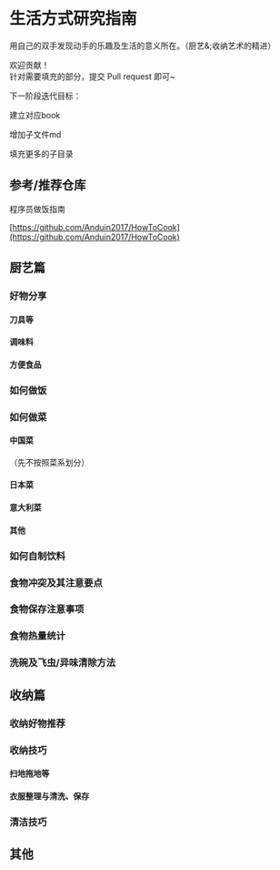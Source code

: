 # 生活方式研究指南

用自己的双手发现动手的乐趣及生活的意义所在。（厨艺&;收纳艺术的精进）

欢迎贡献！   
针对需要填充的部分，提交 Pull request 即可~

下一阶段迭代目标：

建立对应book

增加子文件md

填充更多的子目录

## 参考/推荐仓库

程序员做饭指南 

[https://github.com/Anduin2017/HowToCook](https://github.com/Anduin2017/HowToCook)



## 厨艺篇

### 好物分享

#### 刀具等



#### 调味料



#### 方便食品





### 如何做饭



### 如何做菜

#### 中国菜

（先不按照菜系划分）



#### 日本菜





#### 意大利菜



#### 其他



### 如何自制饮料



### 食物冲突及其注意要点



### 食物保存注意事项



### 食物热量统计



### 洗碗及飞虫/异味清除方法





## 收纳篇

### 收纳好物推荐



### 收纳技巧

#### 扫地拖地等





#### 衣服整理与清洗、保存





### 清洁技巧





## 其他


